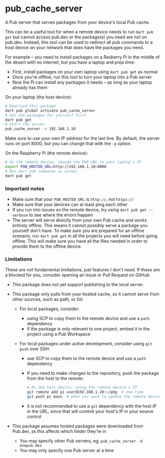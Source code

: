# pub_cache_server

A Pub server that serves packages from your device's local Pub cache.

This can be a useful tool for when a remote device needs to run `dart pub get` but cannot access pub.dev or the package(s) you need are not on pub.dev. Instead, this tool can be used to redirect all pub commands to a host device on your network that does have the packages you need.

For example – you need to install packages on a Rasberry Pi in the middle of the desert with no internet, but you have a laptop and _prep time_:
- First, install packages on your own laptop using `dart pub get` as normal
- Once you're offline, run this tool to turn your laptop into a Pub server
- Now the Pi can install any packages it needs – as long as your laptop already has them

On your laptop (the host device):
```bash
# Download this package
dart pub global activate pub_cache_server
# Get the packages for yourself first
dart pub get
# Start the server
pub_cache_server -a 192.168.1.10
```

Make sure to use your own IP address for the last line. By default, the server runs on port 8000, but you can change that with the `-p` option.

On the Raspberry Pi (the remote device):
```bash
# On the remote device, change the Pub URL to your laptop's IP
export PUB_HOSTED_URL=http://192.168.1.10:8000
# Run dart pub commands as normal
dart pub get
```

### Important notes

- Make sure that your `PUB_HOSTED_URL` is `http://`, _not_ `https://`
- Make sure that your devices can at least ping each other
- If you run into issues on the remote device, try using `dart pub get --verbose` to see where the errors happen
- The server will serve directly from your own Pub cache and works entirely offline. This means it cannot possibly serve a package you yourself don't have. To make sure you are prepared for an offline scenario, run `dart pub get` in all the projects you will need before going offline. This will make sure you have all the files needed in order to provide them to the offline device.

### Limitations

These are not fundamental limitations, just features I don't need. If these are a blocked for you, consider opening an issue or Pull Request on GitHub.
- This package does not yet support publishing to the local server.

- This package only pulls from your hosted cache, so it cannot serve from other sources, such as path, or Git.

  - For local packages, consider: 

    - using SCP to copy them to the remote device and use a `path` dependency
    - if the package is only relevant to one project, embed it in the project using a Pub Workspace

  - For local packages under active development, consider using `git push` over SSH: 

    - use SCP to copy them to the remote device and use a `path` dependency

    - If you need to make changes to the repository, push the package from the host to the remote:

      ```bash
      # On the host device, using the remote device's IP
      git remote add pi user@192.168.1.20:~/pkg  # one-time
      git push pi main  # when you want to update the remote device
      ```

    - it is not recommended to use a `git` dependency with the host IP in the URL, since that will commit your host's IP in your source control

- This package assumes hosted packages were downloaded from Pub.dev, as this affects which folder they're in

  - You may specify other Pub servers, eg, `pub_cache_server -d onepub.dev`
  - You may only specify one Pub server at a time

